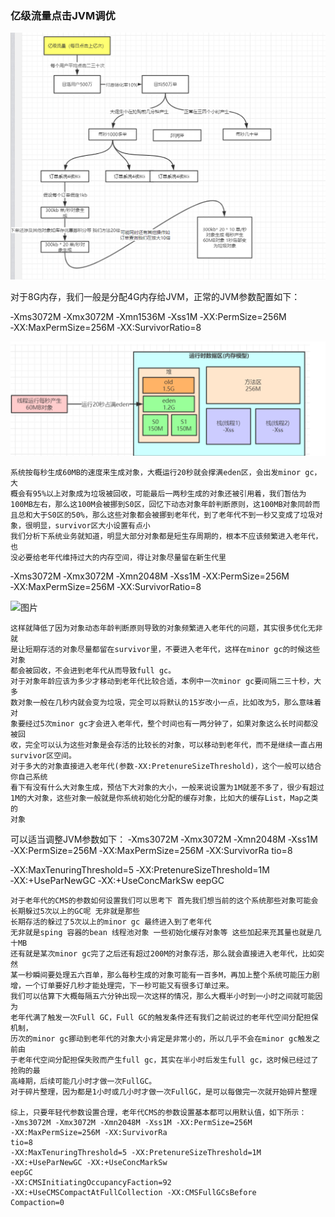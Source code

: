 ### 亿级流量点击JVM调优

![图片](https://raw.githubusercontent.com/qiurunze123/imageall/master/jvm1015.png)

对于8G内存，我们一般是分配4G内存给JVM，正常的JVM参数配置如下：

‐Xms3072M ‐Xmx3072M ‐Xmn1536M ‐Xss1M ‐XX:PermSize=256M ‐XX:MaxPermSize=256M ‐XX:SurvivorRatio=8

![图片](https://raw.githubusercontent.com/qiurunze123/imageall/master/jvm1016.png)


    系统按每秒生成60MB的速度来生成对象，大概运行20秒就会撑满eden区，会出发minor gc，大
    概会有95%以上对象成为垃圾被回收，可能最后一两秒生成的对象还被引用着，我们暂估为
    100MB左右，那么这100M会被挪到S0区，回忆下动态对象年龄判断原则，这100MB对象同龄而
    且总和大于S0区的50%，那么这些对象都会被挪到老年代，到了老年代不到一秒又变成了垃圾对
    象，很明显，survivor区大小设置有点小
    我们分析下系统业务就知道，明显大部分对象都是短生存周期的，根本不应该频繁进入老年代，也
    没必要给老年代维持过大的内存空间，得让对象尽量留在新生代里
    
‐Xms3072M ‐Xmx3072M ‐Xmn2048M ‐Xss1M ‐XX:PermSize=256M ‐XX:MaxPermSize=256M ‐XX:SurvivorRatio=8

![图片](https://raw.githubusercontent.com/qiurunze123/imageall/master/jvm1018png)


    这样就降低了因为对象动态年龄判断原则导致的对象频繁进入老年代的问题，其实很多优化无非就
    是让短期存活的对象尽量都留在survivor里，不要进入老年代，这样在minor gc的时候这些对象
    都会被回收，不会进到老年代从而导致full gc。
    对于对象年龄应该为多少才移动到老年代比较合适，本例中一次minor gc要间隔二三十秒，大多
    数对象一般在几秒内就会变为垃圾，完全可以将默认的15岁改小一点，比如改为5，那么意味着对
    象要经过5次minor gc才会进入老年代，整个时间也有一两分钟了，如果对象这么长时间都没被回
    收，完全可以认为这些对象是会存活的比较长的对象，可以移动到老年代，而不是继续一直占用
    survivor区空间。
    对于多大的对象直接进入老年代(参数-XX:PretenureSizeThreshold)，这个一般可以结合你自己系统
    看下有没有什么大对象生成，预估下大对象的大小，一般来说设置为1M就差不多了，很少有超过
    1M的大对象，这些对象一般就是你系统初始化分配的缓存对象，比如大的缓存List，Map之类的
    对象
    
  可以适当调整JVM参数如下：
  ‐Xms3072M ‐Xmx3072M ‐Xmn2048M ‐Xss1M ‐XX:PermSize=256M ‐XX:MaxPermSize=256M ‐XX:SurvivorRa
  tio=8
  
  ‐XX:MaxTenuringThreshold=5 ‐XX:PretenureSizeThreshold=1M ‐XX:+UseParNewGC ‐XX:+UseConcMarkSw
  eepGC
  
    对于老年代的CMS的参数如何设置我们可以思考下 首先我们想当前的这个系统那些对象可能会长期躲过5次以上的GC呢 无非就是那些
    长期存活的躲过了5次以上的minor gc 最终进入到了老年代
    无非就是sping 容器的bean 线程池对象 一些初始化缓存对象等 这些加起来充其量也就是几十MB
    还有就是某次minor gc完了之后还有超过200M的对象存活，那么就会直接进入老年代，比如突然
    某一秒瞬间要处理五六百单，那么每秒生成的对象可能有一百多M，再加上整个系统可能压力剧
    增，一个订单要好几秒才能处理完，下一秒可能又有很多订单过来。
    我们可以估算下大概每隔五六分钟出现一次这样的情况，那么大概半小时到一小时之间就可能因为
    老年代满了触发一次Full GC，Full GC的触发条件还有我们之前说过的老年代空间分配担保机制，
    历次的minor gc挪动到老年代的对象大小肯定是非常小的，所以几乎不会在minor gc触发之前由
    于老年代空间分配担保失败而产生full gc，其实在半小时后发生full gc，这时候已经过了抢购的最
    高峰期，后续可能几小时才做一次FullGC。
    对于碎片整理，因为都是1小时或几小时才做一次FullGC，是可以每做完一次就开始碎片整理
    
    综上，只要年轻代参数设置合理，老年代CMS的参数设置基本都可以用默认值，如下所示：
    ‐Xms3072M ‐Xmx3072M ‐Xmn2048M ‐Xss1M ‐XX:PermSize=256M ‐XX:MaxPermSize=256M ‐XX:SurvivorRa
    tio=8
    ‐XX:MaxTenuringThreshold=5 ‐XX:PretenureSizeThreshold=1M ‐XX:+UseParNewGC ‐XX:+UseConcMarkSw
    eepGC
    ‐XX:CMSInitiatingOccupancyFaction=92 ‐XX:+UseCMSCompactAtFullCollection ‐XX:CMSFullGCsBefore
    Compaction=0